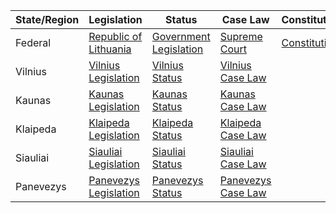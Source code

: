 | State/Region | Legislation                                 | Status                                      | Case Law                                   | Constitution                                   |
|--------------|---------------------------------------------|---------------------------------------------|-------------------------------------------|-----------------------------------------------|
| Federal      | [Republic of Lithuania](https://e-seimas.lrs.lt/portal/legalAct/lt/TAD/TAIS.258054)                   | [Government Legislation](https://www.lrs.lt/sip/portal.show?p_r=7380&p_k=2)                        | [Supreme Court](https://www.lat.lt/en/case-law)           | [Constitution](https://www.lrs.lt/home/Konstitucija/ConstRepositor.jsp)             |
| Vilnius      | [Vilnius Legislation](https://www.vilnius.lt/index.php?3432318233)        | [Vilnius Status](https://www.vilnius.lt/index.php?4193127719)       | [Vilnius Case Law](https://www.vilnius.lt/index.php?3432783248)        |                                               |
| Kaunas       | [Kaunas Legislation](https://www.kaunas.lt/index.php?844773064)         | [Kaunas Status](https://www.kaunas.lt/index.php?594003626)        | [Kaunas Case Law](https://www.kaunas.lt/index.php?3030729788)         |                                               |
| Klaipeda     | [Klaipeda Legislation](https://www.klaipeda.lt/index.php?2355141646)      | [Klaipeda Status](https://www.klaipeda.lt/index.php?3369350013)     | [Klaipeda Case Law](https://www.klaipeda.lt/index.php?2783267142)      |                                               |
| Siauliai     | [Siauliai Legislation](https://www.siauliai.lt/index.php?74329756)       | [Siauliai Status](https://www.siauliai.lt/index.php?928266308)      | [Siauliai Case Law](https://www.siauliai.lt/index.php?751250649)       |                                               |
| Panevezys    | [Panevezys Legislation](https://www.panevezys.lt/index.php?3110092742)    | [Panevezys Status](https://www.panevezys.lt/index.php?4813437053)   | [Panevezys Case Law](https://www.panevezys.lt/index.php?9170420457)    |                                               |
